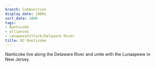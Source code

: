 ```yaml
---
branch: Communities
display_date: 1800s
sort_date: 1800
tags:
- Nanticoke
- alliances
- Lenapewihittuck/Delaware River
title: NJ Nanticoke
---
```


Nanticoke live along the Delaware River and unite with the Lunaapeew in New Jersey.
